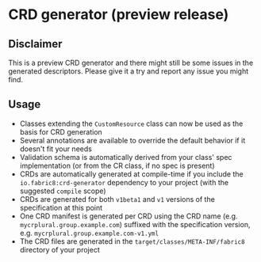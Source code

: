 # CRD generator (preview release)

## Disclaimer

This is a preview CRD generator and there might still be some issues in the generated descriptors.
Please give it a try and report any issue you might find.

## Usage

- Classes extending the `CustomResource` class can now be used as the basis for CRD generation
- Several annotations are available to override the default behavior if it doesn't fit your needs
- Validation schema is automatically derived from your class' spec implementation (or from the CR
  class, if no spec is present)
- CRDs are automatically generated at compile-time if you include the `io.fabric8:crd-generator`
  dependency to your project (with the suggested `compile` scope)
- CRDs are generated for both `v1beta1` and `v1` versions of the specification at this point
- One CRD manifest is generated per CRD using the CRD name (e.g. `mycrplural.group.example.com`)
  suffixed with the specification version, e.g. `mycrplural.group.example.com-v1.yml`
- The CRD files are generated in the `target/classes/META-INF/fabric8` directory of your project
